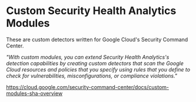 # Custom Security Health Analytics Modules

These are custom detectors written for Google Cloud's Security Command Center.

*"With custom modules, you can extend Security Health Analytics's detection capabilities by creating custom detectors that scan the Google Cloud resources and policies that you specify using rules that you define to check for vulnerabilities, misconfigurations, or compliance violations."*

https://cloud.google.com/security-command-center/docs/custom-modules-sha-overview
